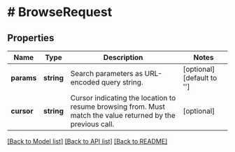 # # BrowseRequest

## Properties

Name | Type | Description | Notes
------------ | ------------- | ------------- | -------------
**params** | **string** | Search parameters as URL-encoded query string. | [optional] [default to '']
**cursor** | **string** | Cursor indicating the location to resume browsing from. Must match the value returned by the previous call. | [optional]

[[Back to Model list]](../../README.md#models) [[Back to API list]](../../README.md#endpoints) [[Back to README]](../../README.md)
